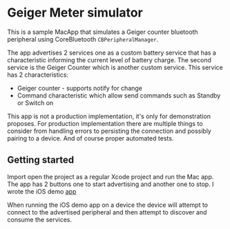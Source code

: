 # Geiger Meter simulator

This is a sample MacApp that simulates a Geiger counter bluetooth
peripheral using CoreBluetooth `CBPeripheralManager`.

The app advertises 2 services one as a custom battery service
that has a characteristic informing the current level of 
battery charge.
The second service is the Geiger Counter which is another custom
service. This service has 2 characteristics:

* Geiger counter - supports notify for change
* Command characteristic which allow send commands such as 
Standby or Switch on

This app is not a production implementation, it's only for demonstration proposes. 
For production implementation there are multiple things to consider from handling errors to 
persisting the connection and possibly pairing to a device. And of course proper automated tests.

## Getting started

Import open the project as a regular Xcode project and run the Mac app.
The app has 2 buttons one to start advertising and another one to stop.
I wrote the iOS demo [app](https://github.com/pablocaif/GeigerCounter)

When running the iOS demo app on a device the device will attempt to connect 
to the advertised peripheral and then attempt to discover and 
consume the services.